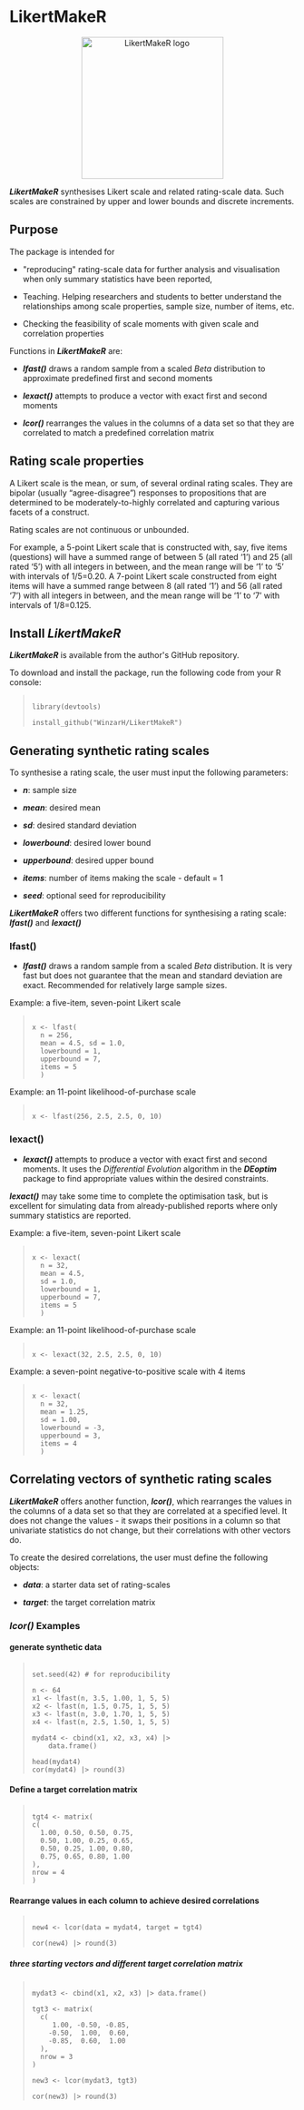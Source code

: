 # LikertMakeR

<p align="center">
  <img src="assets/LikertMakeR_hex.png" width="250" alt="LikertMakeR logo">
</p>

___LikertMakeR___ synthesises Likert scale and related rating-scale data. 
Such scales are constrained by upper and lower bounds and discrete increments. 

## Purpose

The package is intended for 

   - "reproducing" rating-scale data for further analysis and visualisation 
   when only summary statistics have been reported, 
   
   - Teaching. Helping researchers and students to better understand the 
   relationships among scale properties, sample size, number of items, etc. 

   - Checking the feasibility of scale moments with given scale and 
   correlation properties 


Functions in ___LikertMakeR___ are:

*  ___lfast()___ draws a random sample from a scaled _Beta_ distribution to 
approximate predefined first and second moments

*  ___lexact()___ attempts to produce a vector with exact first and second moments 

 * ___lcor()___ rearranges the values in the columns of a data set so that they 
 are correlated to match a predefined correlation matrix


## Rating scale properties

A Likert scale is the mean, or sum, of several ordinal rating scales. 
They are bipolar (usually “agree-disagree”) responses to propositions 
that are determined to be moderately-to-highly correlated and 
capturing various facets of a construct.
    
Rating scales are not continuous or unbounded. 
    
For example, a 5-point Likert scale that is constructed with, say, 
five items (questions) will have a summed range of between 5 
(all rated ‘1’) and 25 (all rated ‘5’) with all integers in between, 
and the mean range will be ‘1’ to ‘5’ with intervals of 1/5=0.20.
A 7-point Likert scale constructed from eight items will have a 
summed range between 8 (all rated ‘1’) and 56 (all rated ‘7’) with 
all integers in between, and the mean range will be ‘1’ to ‘7’ with 
intervals of 1/8=0.125.

## Install _LikertMakeR_

*__LikertMakeR__* is available from the author's GitHub repository. 

To download and install the package, run the following code from your R console:

  > ```{r, eval=FALSE}
  > 
  > library(devtools)
  > 
  > install_github("WinzarH/LikertMakeR")
  > 
  > ```


## Generating synthetic rating scales

To synthesise a rating scale, the user must input the following parameters:

  *  ___n___: sample size 
  
  *  ___mean___: desired mean 
  
  *  ___sd___: desired standard deviation
  
  *  ___lowerbound___: desired lower bound
  
  *  ___upperbound___: desired upper bound 
  
  *  ___items___: number of items making the scale - default = 1 
  
  *  ___seed___: optional seed for reproducibility 
  
    
___LikertMakeR___ offers two different functions for synthesising a rating 
scale: ___lfast()___ and ___lexact()___

### lfast()

  *  ___lfast()___ draws a random sample from a scaled _Beta_ distribution. 
  It is very fast but does not guarantee that the mean and standard deviation are exact. 
  Recommended for relatively large sample sizes.
  

Example: a five-item, seven-point Likert scale

  > ```
  > 
  > x <- lfast(
  >   n = 256, 
  >   mean = 4.5, sd = 1.0, 
  >   lowerbound = 1, 
  >   upperbound = 7, 
  >   items = 5
  >   )
  > 
  > ```

 Example:  an 11-point likelihood-of-purchase scale
 
  >
  > ```
  > 
  > x <- lfast(256, 2.5, 2.5, 0, 10)
  > 
  > ```
  >

### lexact()  

  *  ___lexact()___ attempts to produce a vector with exact first and 
  second moments. It uses the _Differential Evolution_ algorithm in 
  the ___DEoptim___ package to find appropriate values within the 
  desired constraints. 
  
___lexact()___ may take some time to complete the optimisation task, 
but is excellent for simulating data from already-published reports 
where only summary statistics are reported. 

 
 Example: a five-item, seven-point Likert scale

  > ```
  > 
  > x <- lexact(
  >   n = 32, 
  >   mean = 4.5, 
  >   sd = 1.0, 
  >   lowerbound = 1, 
  >   upperbound = 7, 
  >   items = 5
  >   )
  > 
  > ```
 
 Example:  an 11-point likelihood-of-purchase scale

  > ```
  > 
  > x <- lexact(32, 2.5, 2.5, 0, 10)
  > 
  > ```

 Example:  a seven-point negative-to-positive scale with 4 items

  > ```
  > 
  > x <- lexact(
  >   n = 32, 
  >   mean = 1.25, 
  >   sd = 1.00, 
  >   lowerbound = -3, 
  >   upperbound = 3, 
  >   items = 4
  >   )
  > 
  > ```

  
## Correlating vectors of synthetic rating scales

___LikertMakeR___ offers another function, ___lcor()___, which rearranges 
the values in the columns of a data set so that they are correlated at 
a specified level. It does not change the values - it swaps their 
positions in a column so that univariate statistics do not change, 
but their correlations with other vectors do.

To create the desired correlations, the user must define the 
following objects: 

  -  ___data___: a starter data set of rating-scales 
  
  -  ___target___: the target correlation matrix 

### _lcor()_ Examples

####  generate synthetic data

  > ```
  > 
  > set.seed(42) # for reproducibility
  > 
  > n <- 64
  > x1 <- lfast(n, 3.5, 1.00, 1, 5, 5) 
  > x2 <- lfast(n, 1.5, 0.75, 1, 5, 5) 
  > x3 <- lfast(n, 3.0, 1.70, 1, 5, 5) 
  > x4 <- lfast(n, 2.5, 1.50, 1, 5, 5)   
  > 
  > mydat4 <- cbind(x1, x2, x3, x4) |> 
  >     data.frame()
  > 
  > head(mydat4)
  > cor(mydat4) |> round(3)
  > 
  > ```


####  Define a target correlation matrix


  > ```
  > 
  > tgt4 <- matrix(
  > c(
  >   1.00, 0.50, 0.50, 0.75,
  >   0.50, 1.00, 0.25, 0.65,
  >   0.50, 0.25, 1.00, 0.80,
  >   0.75, 0.65, 0.80, 1.00
  > ),
  > nrow = 4
  > )
  > 
  > ```


####  Rearrange values in each column to achieve desired correlations

  > ```
  > 
  > new4 <- lcor(data = mydat4, target = tgt4)
  > 
  > cor(new4) |> round(3)
  > 
  > ```

#####  three starting vectors and different target correlation matrix

  > ```
  > 
  > mydat3 <- cbind(x1, x2, x3) |> data.frame()
  >
  > tgt3 <- matrix(
  >   c(
  >      1.00, -0.50, -0.85,
  >     -0.50,  1.00,  0.60,
  >     -0.85,  0.60,  1.00
  >   ),
  >   nrow = 3
  > )
  > 
  > new3 <- lcor(mydat3, tgt3) 
  > 
  > cor(new3) |> round(3)
  > 
  > ```
